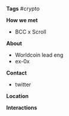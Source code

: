 **Tags**
#crypto 

**How we met**
- BCC x Scroll

**About**
- Worldcoin lead eng
- ex-0x

**Contact**
- twitter

**Location**

**Interactions**